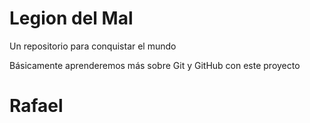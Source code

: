 # Legion del Mal
Un repositorio para conquistar el mundo

Básicamente aprenderemos más sobre Git y GitHub con este proyecto


# Rafael


